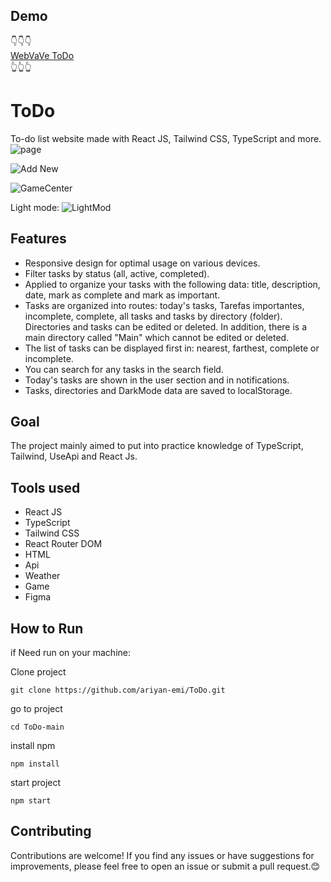 ## Demo
👇👇👇<br/>
<a href="https://webvave-todo.vercel.app/">WebVaVe ToDo</a><br/>
👆👆👆
# ToDo
To-do list website made with React JS, Tailwind CSS, TypeScript and more.
![page](https://webvave.ir/temp/todo/1.png)

![Add New](https://webvave.ir/temp/todo/2.png)

![GameCenter](https://webvave.ir/temp/todo/3.png)

Light mode:
![LightMod](https://webvave.ir/temp/todo/4.png)



## Features 
- Responsive design for optimal usage on various devices.
- Filter tasks by status (all, active, completed).
- Applied to organize your tasks with the following data: title, description, date, mark as complete and mark as important.
- Tasks are organized into routes: today's tasks, Tarefas importantes, incomplete, complete, all tasks and tasks by directory (folder). Directories and tasks can be edited or deleted. In addition, there is a main directory called "Main" which cannot be edited or deleted.
- The list of tasks can be displayed first in: nearest, farthest, complete or incomplete.
- You can search for any tasks in the search field.
- Today's tasks are shown in the user section and in notifications.
- Tasks, directories and DarkMode data are saved to localStorage.

## Goal
The project mainly aimed to put into practice knowledge of TypeScript, Tailwind, UseApi and React Js.

## Tools used
- React JS
- TypeScript
- Tailwind CSS
- React Router DOM
- HTML
- Api
- Weather
- Game
- Figma



## How to Run

if Need run on your machine:

Clone project
```
git clone https://github.com/ariyan-emi/ToDo.git
```
go to project
```
cd ToDo-main
```
install npm
```
npm install
```
start project
```
npm start
```
## Contributing
Contributions are welcome! If you find any issues or have suggestions for improvements, please feel free to open an issue or submit a pull request.😊
 

